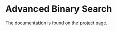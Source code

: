 # Advanced Binary Search

The documentation is found on the [project page](https://java-dojo.github.io/advanced-binary-search/).
